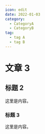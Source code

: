 ```yaml
---
icon: edit
date: 2022-01-03
category:
  - CategoryA
  - CategoryB
tag:
  - tag A
  - tag B
---
```


# 文章 3

## 标题 2

这里是内容。

### 标题 3

这里是内容。
